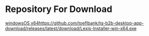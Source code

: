 # Repository For Download


[windowsOS x64](https://github.com/toeflbank/tg-b2b-desktop-app-download/releases/latest/download/Lexis-Installer-win-x64.exe)https://github.com/toeflbank/tg-b2b-desktop-app-download/releases/latest/download/Lexis-Installer-win-x64.exe
